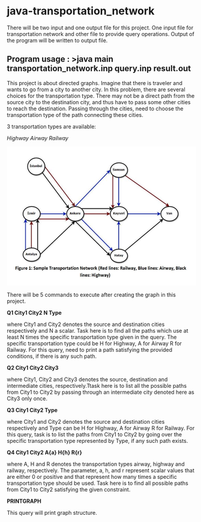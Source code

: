 # java-transportation_network

There will be two input and one output file for this project. One input file for transportation network and other file to provide query operations. Output of the program will be written to output file. 

## Program usage : >java main transportation_network.inp query.inp result.out

This project is about directed graphs. Imagine that there is traveler and wants to go from a city to another city. In this problem, there are several choices for the transportation type. There may not be a direct path from the source city to the destination city, and thus have to pass some other cities to reach the destination. Passing through the cities, need to choose the transportation type of
the path connecting these cities.

3 transportation types are available:

*Highway
Airway
Railway*

<img src="network_example.JPG" width="543" height="370">

There will be 5 commands to execute after creating the graph in this project.

**Q1 City1 City2 N Type**

where City1 and City2 denotes the source and
destination cities respectively and N a scalar. Task here is to find all the paths which
use at least N times the specific transportation type given in the query. The specific
transportation type could be H for Highway, A for Airway R for Railway. For this query, need to print a path satisfying the provided conditions, if there is any such path. 

**Q2 City1 City2 City3**

where City1, City2 and City3 denotes the source,
destination and intermediate cities, respectively.Ttask here is to list all the possible paths
from City1 to City2 by passing through an intermediate city denoted here as City3
only once.

**Q3 City1 City2 Type**

where City1 and City2 denotes the source and destination
cities respectively and Type can be H for Highway, A for Airway R for Railway.
For this query, task is to list the paths from City1 to City2 by going over the
specific transportation type represented by Type, if any such path exists.

**Q4 City1 City2 A{a} H{h} R{r}**

where A, H and R denotes the transportation
types airway, highway and railway, respectively. The parameter, a, h, and r represent
scalar values that are either 0 or positive and that represent how many times a specific
transportation type should be used. Task here is to find all possible paths from City1 to
City2 satisfying the given constraint.

**PRINTGRAPH**

This query will print graph structure.
